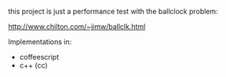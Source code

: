 this project is just a performance test with the ballclock problem:

  http://www.chilton.com/~jimw/ballclk.html


Implementations in:
 - coffeescript
 - c++ (cc)
